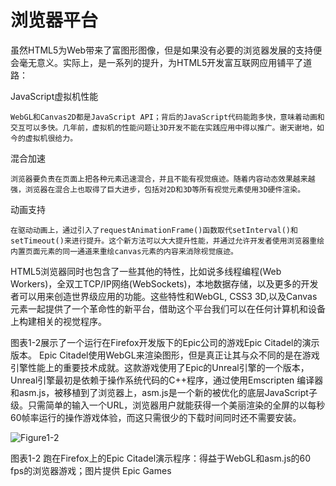 # 浏览器平台

虽然HTML5为Web带来了富图形图像，但是如果没有必要的浏览器发展的支持便会毫无意义。实际上，是一系列的提升，为HTML5开发富互联网应用铺平了道路：

JavaScript虚拟机性能
    
    WebGL和Canvas2D都是JavaScript API；背后的JavaScript代码能跑多快，意味着动画和交互可以多快。几年前，虚拟机的性能问题让3D开发不能在实践应用中得以推广。谢天谢地，如今的虚拟机很给力。
	
混合加速

    浏览器要负责在页面上把各种元素迅速混合，并且不能有视觉痕迹。随着内容动态效果越来越强，浏览器在混合上也取得了巨大进步，包括对2D和3D等所有视觉元素使用3D硬件渲染。

动画支持

    在驱动动画上，通过引入了requestAnimationFrame()函数取代setInterval()和setTimeout()来进行提升。这个新方法可以大大提升性能，并通过允许开发者使用浏览器重绘内置页面元素的同一通道来重绘canvas元素的内容来消除视觉痕迹。

HTML5浏览器同时也包含了一些其他的特性，比如说多线程编程(Web Workers)，全双工TCP/IP网络(WebSockets)，本地数据存储，以及更多的开发者可以用来创造世界级应用的功能。这些特性和WebGL, CSS3 3D,以及Canvas元素一起提供了一个革命性的新平台，借助这个平台我们可以在任何计算机和设备上构建相关的视觉程序。

图表1-2展示了一个运行在Firefox开发版下的Epic公司的游戏Epic Citadel的演示版本。 Epic Citadel使用WebGL来渲染图形，但是真正让其与众不同的是在游戏引擎性能上的重要技术成就。这款游戏使用了Epic的Unreal引擎的一个版本，Unreal引擎最初是依赖于操作系统代码的C++程序，通过使用Emscripten 编译器和asm.js，被移植到了浏览器上，asm.js是一个新的被优化的底层JavaScript子级。只需简单的输入一个URL，浏览器用户就能获得一个美丽渲染的全屏的以每秒60帧率运行的操作游戏体验，而这只需很少的下载时间同时还不需要安装。

![Figure1-2](http://materliu.github.io/Programming-3D-Applications-With-HTML5-and-WebGL/assets/Chapter1-Introduction/figure1-2.jpg)

图表1-2 跑在Firefox上的Epic Citadel演示程序：得益于WebGL和asm.js的60 fps的浏览器游戏；图片提供 Epic Games
	